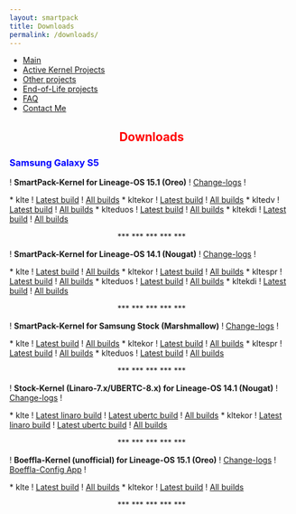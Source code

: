 ```yaml
---
layout: smartpack
title: Downloads
permalink: /downloads/
---
```


<style>
    tab1 { padding-left: 4em; }
</style>

* <a href="https://sunilpaulmathew.github.io/smartpack/">Main</a>
* <a href="https://sunilpaulmathew.github.io/kernel-projects/">Active Kernel Projects</a>
* <a href="https://sunilpaulmathew.github.io/others/">Other projects</a>
* <a href="https://sunilpaulmathew.github.io/end-of-life/">End-of-Life projects</a>
* <a href="https://sunilpaulmathew.github.io/faq/">FAQ</a>
* <a href="https://sunilpaulmathew.github.io/contact/">Contact Me</a>

<h2 style="color: red; text-align: center">Downloads</h2>

<h3 style="color: blue">Samsung Galaxy S5</h3>

<p>! <strong>SmartPack-Kernel for Lineage-OS 15.1 (Oreo)</strong> ! <a href="https://raw.githubusercontent.com/SmartPack/SmartPack-Kernel-Project_kltexxx/Oreo/change-logs.md" target="_blank">Change-logs</a> !</p>
* klte ! <a href="https://github.com/SmartPack/SmartPack-Kernel-Project_kltexxx/blob/Oreo/kernel-release/SmartPack-Kernel-klte.zip?raw=true">Latest build</a> ! <a href="https://androidfilehost.com/?w=files&flid=241029" target="_blank">All builds</a>
* kltekor ! <a href="https://github.com/SmartPack/SmartPack-Kernel-Project_kltexxx/blob/Oreo/kernel-release/SmartPack-Kernel-kltekor.zip?raw=true">Latest build</a> ! <a href="https://androidfilehost.com/?w=files&flid=241029" target="_blank">All builds</a>
* kltedv ! <a href="https://github.com/SmartPack/SmartPack-Kernel-Project_kltexxx/blob/Oreo/kernel-release/SmartPack-Kernel-kltedv.zip?raw=true">Latest build</a> ! <a href="https://androidfilehost.com/?w=files&flid=241029" target="_blank">All builds</a>
* klteduos ! <a href="https://github.com/SmartPack/SmartPack-Kernel-Project_kltexxx/blob/Oreo/kernel-release/SmartPack-Kernel-klteduos.zip?raw=true">Latest build</a> ! <a href="https://androidfilehost.com/?w=files&flid=241029" target="_blank">All builds</a>
* kltekdi ! <a href="https://github.com/SmartPack/SmartPack-Kernel-Project_kltexxx/blob/Oreo/kernel-release/SmartPack-Kernel-kltekdi.zip?raw=true">Latest build</a> ! <a href="https://androidfilehost.com/?w=files&flid=241029" target="_blank">All builds</a>

<p style="text-align: center;">*** *** *** *** ***</p>

<p>! <strong>SmartPack-Kernel for Lineage-OS 14.1 (Nougat)</strong> ! <a href="https://raw.githubusercontent.com/SmartPack/SmartPack-Kernel-Project_kltexxx/Nougat/change-logs.md" target="_blank">Change-logs</a> !</p>
* klte ! <a href="https://github.com/SmartPack/SmartPack-Kernel-Project_kltexxx/blob/Nougat/kernel-release/SmartPack-Kernel-klte.zip?raw=true">Latest build</a> ! <a href="https://androidfilehost.com/?w=files&flid=227310" target="_blank">All builds</a>
* kltekor ! <a href="https://github.com/SmartPack/SmartPack-Kernel-Project_kltexxx/blob/Nougat/kernel-release/SmartPack-Kernel-kltekor.zip?raw=true">Latest build</a> ! <a href="https://androidfilehost.com/?w=files&flid=227315" target="_blank">All builds</a>
* kltespr ! <a href="https://github.com/SmartPack/SmartPack-Kernel-Project_kltexxx/blob/Nougat/kernel-release/SmartPack-Kernel-kltespr.zip?raw=true">Latest build</a> ! <a href="https://androidfilehost.com/?w=files&flid=227317" target="_blank">All builds</a>
* klteduos ! <a href="https://github.com/SmartPack/SmartPack-Kernel-Project_kltexxx/blob/Nougat/kernel-release/SmartPack-Kernel-klteduos.zip?raw=true">Latest build</a> ! <a href="https://androidfilehost.com/?w=files&flid=227316" target="_blank">All builds</a>
* kltekdi ! <a href="https://github.com/SmartPack/SmartPack-Kernel-Project_kltexxx/blob/Nougat/kernel-release/SmartPack-Kernel-kltekdi.zip?raw=true">Latest build</a> ! <a href="https://androidfilehost.com/?w=files&flid=251637" target="_blank">All builds</a>

<p style="text-align: center;">*** *** *** *** ***</p>

<p>! <strong>SmartPack-Kernel for Samsung Stock (Marshmallow)</strong> ! <a href="https://raw.githubusercontent.com/SmartPack/SmartPack-Kernel-Project_kltexxx/stock/change-logs.md" target="_blank">Change-logs</a> !</p>
* klte ! <a href="https://github.com/SmartPack/SmartPack-Kernel-Project_kltexxx/blob/stock/kernel-release/SmartPack-Kernel-klte.zip?raw=true">Latest build</a> ! <a href="https://androidfilehost.com/?w=files&flid=177762" target="_blank">All builds</a>
* kltekor ! <a href="https://github.com/SmartPack/SmartPack-Kernel-Project_kltexxx/blob/stock/kernel-release/SmartPack-Kernel-kltekor.zip?raw=true">Latest build</a> ! <a href="https://androidfilehost.com/?w=files&flid=177764" target="_blank">All builds</a>
* kltespr ! <a href="https://github.com/SmartPack/SmartPack-Kernel-Project_kltexxx/blob/stock/kernel-release/SmartPack-Kernel-kltespr.zip?raw=true">Latest build</a> ! <a href="https://androidfilehost.com/?w=files&flid=177768" target="_blank">All builds</a>
* klteduos ! <a href="https://github.com/SmartPack/SmartPack-Kernel-Project_kltexxx/blob/stock/kernel-release/SmartPack-Kernel-klteduos.zip?raw=true">Latest build</a> ! <a href="https://androidfilehost.com/?w=files&flid=177765" target="_blank">All builds</a>

<p style="text-align: center;">*** *** *** *** ***</p>

<p>! <strong>Stock-Kernel (Linaro-7.x/UBERTC-8.x) for Lineage-OS 14.1 (Nougat)</strong> ! <a href="https://raw.githubusercontent.com/SmartPack/Stock-Kernel_Linaro-UBERTC_kltexxx/Nougat/change-logs.md" target="_blank">Change-logs</a> !</p>
* klte ! <a href="https://github.com/SmartPack/Stock-Kernel_Linaro-UBERTC_kltexxx/blob/Nougat/kernel-release/Stock-Kernel-klte-linaro.zip?raw=true">Latest linaro build</a> ! <a href="https://github.com/SmartPack/Stock-Kernel_Linaro-UBERTC_kltexxx/blob/Nougat/kernel-release/Stock-Kernel-klte-ubertc.zip?raw=true">Latest ubertc build</a> ! <a href="https://github.com/SmartPack/Stock-Kernel_Linaro-UBERTC_kltexxx/releases" target="_blank">All builds</a>
* kltekor ! <a href="https://github.com/SmartPack/Stock-Kernel_Linaro-UBERTC_kltexxx/blob/Nougat/kernel-release/Stock-Kernel-kltekor-linaro.zip?raw=true">Latest linaro build</a> ! <a href="https://github.com/SmartPack/Stock-Kernel_Linaro-UBERTC_kltexxx/blob/Nougat/kernel-release/Stock-Kernel-kltekor-ubertc.zip?raw=true">Latest ubertc build</a> ! <a href="https://github.com/SmartPack/Stock-Kernel_Linaro-UBERTC_kltexxx/releases" target="_blank">All builds</a>

<p style="text-align: center;">*** *** *** *** ***</p>

<p>! <strong>Boeffla-Kernel (unofficial) for Lineage-OS 15.1 (Oreo)</strong> ! <a href="https://raw.githubusercontent.com/SmartPack/Boeffla-Kernel-unofficial-kltexxx/Oreo/change-logs.md" target="_blank">Change-logs</a> ! <a href="http://kernel.boeffla.de/bcv2/" target="_blank">Boeffla-Config App</a> !</p>
* klte ! <a href="https://github.com/SmartPack/Boeffla-Kernel-unofficial-kltexxx/blob/Oreo/kernel-release/Boeffla-Kernel-klte.zip?raw=true">Latest build</a> ! <a href="https://forum.xda-developers.com/devdb/project/?id=25825#downloads" target="_blank">All builds</a>
* kltekor ! <a href="https://github.com/SmartPack/Boeffla-Kernel-unofficial-kltexxx/blob/Oreo/kernel-release/Boeffla-Kernel-kltekor.zip?raw=true">Latest build</a> ! <a href="https://forum.xda-developers.com/devdb/project/?id=25825#downloads" target="_blank">All builds</a>

<p style="text-align: center;">*** *** *** *** ***</p>
